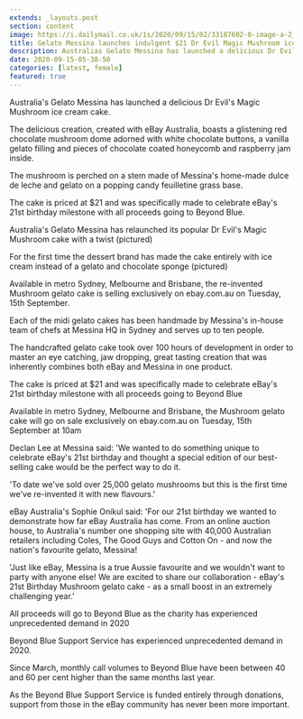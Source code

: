 ```yaml
---
extends: _layouts.post
section: content
image: https://i.dailymail.co.uk/1s/2020/09/15/02/33187602-0-image-a-2_1600135869709.jpg 
title: Gelato Messina launches indulgent $21 Dr Evil Magic Mushroom ice cream cake 
description: Australias Gelato Messina has launched a delicious Dr Evils Magic Mushroom ice cream cake, complete with creamy gelato, popping candy and white chocolate buttons. 
date: 2020-09-15-05-38-50 
categories: [latest, female] 
featured: true 
--- 
```

Australia's Gelato Messina has launched a delicious Dr Evil's Magic Mushroom ice cream cake. 

The delicious creation, created with eBay Australia, boasts a glistening red chocolate mushroom dome adorned with white chocolate buttons, a vanilla gelato filling and pieces of chocolate coated honeycomb and raspberry jam inside.

The mushroom is perched on a stem made of Messina's home-made dulce de leche and gelato on a popping candy feuilletine grass base.

The cake is priced at $21 and was specifically made to celebrate eBay's 21st birthday milestone with all proceeds going to Beyond Blue.

Australia's Gelato Messina has relaunched its popular Dr Evil's Magic Mushroom cake with a twist (pictured)

For the first time the dessert brand has made the cake entirely with ice cream instead of a gelato and chocolate sponge (pictured)

Available in metro Sydney, Melbourne and Brisbane, the re-invented Mushroom gelato cake is selling exclusively on ebay.com.au on Tuesday, 15th September.

Each of the midi gelato cakes has been handmade by Messina's in-house team of chefs at Messina HQ in Sydney and serves up to ten people.

The handcrafted gelato cake took over 100 hours of development in order to master an eye catching, jaw dropping, great tasting creation that was inherently combines both eBay and Messina in one product. 

The cake is priced at $21 and was specifically made to celebrate eBay's 21st birthday milestone with all proceeds going to Beyond Blue

Available in metro Sydney, Melbourne and Brisbane, the Mushroom gelato cake will go on sale exclusively on ebay.com.au on Tuesday, 15th September at 10am

Declan Lee at Messina said: 'We wanted to do something unique to celebrate eBay's 21st birthday and thought a special edition of our best-selling cake would be the perfect way to do it.

'To date we've sold over 25,000 gelato mushrooms but this is the first time we've re-invented it with new flavours.'

eBay Australia's Sophie Onikul said: 'For our 21st birthday we wanted to demonstrate how far eBay Australia has come. From an online auction house, to Australia's number one shopping site with 40,000 Australian retailers including Coles, The Good Guys and Cotton On - and now the nation's favourite gelato, Messina!

'Just like eBay, Messina is a true Aussie favourite and we wouldn't want to party with anyone else! We are excited to share our collaboration - eBay's 21st Birthday Mushroom gelato cake - as a small boost in an extremely challenging year.'

All proceeds will go to Beyond Blue as the charity has experienced unprecedented demand in 2020

Beyond Blue Support Service has experienced unprecedented demand in 2020. 

Since March, monthly call volumes to Beyond Blue have been between 40 and 60 per cent higher than the same months last year. 

As the Beyond Blue Support Service is funded entirely through donations, support from those in the eBay community has never been more important.

